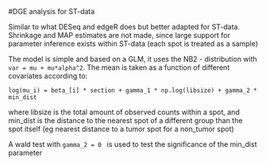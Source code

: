 #DGE analysis for ST-data

Similar to what DESeq and edgeR does but better adapted for ST-data. Shrinkage and MAP estimates are not made, since large support for parameter inference exists within ST-data (each spot is treated
as a sample)

The model is simple and based on a GLM, it uses the NB2 - distribution with ```var = mu + mu*alpha^2```. The mean is taken as a
function of different covariates according to:

```
log(mu_i) = beta_[i] * section + gamma_1 * np.log(libsize) + gamma_2 * min_dist

```

where libsize is the total amount of observed counts within a spot, and min_dist is the distance to the nearest spot of a different group than the spot itself (eg nearest distance to a tumor spot for
a non_tumor spot)

A wald test with ```gamma_2 = 0 ``` is used to test the significance of the min_dist parameter
